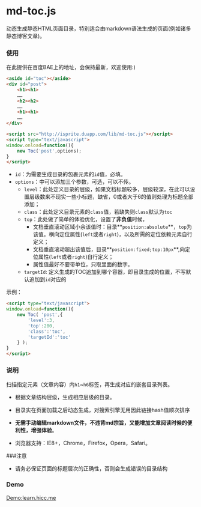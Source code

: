 md-toc.js
======

动态生成静态HTML页面目录，特别适合由markdown语法生成的页面(例如诸多静态博客文章)。

### 使用

在此提供在百度BAE上的地址，会保持最新，欢迎使用:)

```html
<aside id="toc"></aside>
<div id="post">
	<h1><h1>
	……	
	<h2><h2>
	……	
	<h1><h1>
	……	
</div>
```

```html
<script src="http://isprite.duapp.com/lib/md-toc.js"></script>
<script type="text/javascript">
window.onload=function(){
    new Toc('post',options);
}
</script>
```

-	`id`：为需要生成目录的包裹元素的`id`值，必填。
-	`options`：中可以添加三个参数，可选，可以不传。
	-	`level`：此处定义目录的层级，如果文档标题较多，层级较深，在此可以设置层级数来不现实一些小标题，缺省，0或者大于6的值则处理为标题全部添加；
	-	`class`：此处定义目录元素的`class`值，若缺失则`class`默认为`toc`
	-	`top`：此处做了简单的体验优化，设置了**非负值**时候，
		-	文档垂直滚动区域小余该值时：目录**`position:absolute`**，`top`为该值。横向定位属性(`left`或者`right`)，以及所需的定位依赖元素自行定义；
		-	文档垂直滚动超出该值后，目录**`position:fixed;top:10px`**,向定位属性(`left`或者`right`)自行定义；
		-	属性值最好不要带单位，只取里面的数字。
	- 	`targetId`: 定义生成的TOC追加到哪个容器，即目录生成的位置，不写默认追加到`id`对应的
	
示例：

```html
<script type="text/javascript">
window.onload=function(){
    new Toc( 'post',{
        'level':3,
        'top':200,
        'class':'toc',
        'targetId':'toc'
    } );
}
</script>
```

### 说明

扫描指定元素（文章内容）内`h1`~`h6`标签，再生成对应的嵌套目录列表。

-	根据文章结构层级，生成相应层级的目录。

-	目录实在页面加载之后动态生成，对搜索引擎无用因此链接hash值顺次排序

-	**无需手动编辑markdown文件，不违背md宗旨，又能增加文章阅读时候的便利性，增强体验**。

-	浏览器支持：IE8+，Chrome，Firefox，Opera，Safari。



###注意

-   请务必保证页面的标题层次的正确性，否则会生成错误的目录结构


### Demo

[Demo:learn.hicc.me](http://learn.hicc.me/html-css/images-audio-video.html)




